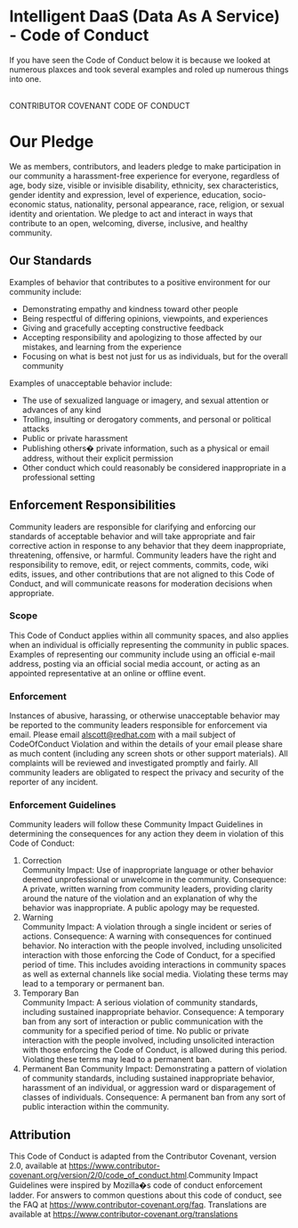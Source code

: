 # Intelligent DaaS (Data As A Service) - Code of Conduct

If you have seen the Code of Conduct below it is because we looked at numerous plaxces and took several examples and roled up numerous things into one.
<br/><br/>

CONTRIBUTOR COVENANT CODE OF CONDUCT<br/>
# Our Pledge
We as members, contributors, and leaders pledge to make participation in our community a harassment-free experience for everyone, regardless of age, body size, visible or invisible disability, ethnicity, sex characteristics, gender identity and expression, level of experience, education, socio-economic status, nationality, personal appearance, race, religion, or sexual identity and orientation. We pledge to act and interact in ways that contribute to an open, welcoming, diverse, inclusive, and healthy community.

## Our Standards
Examples of behavior that contributes to a positive environment for our community include:<br />
* Demonstrating empathy and kindness toward other people
* Being respectful of differing opinions, viewpoints, and experiences
* Giving and gracefully accepting constructive feedback 
* Accepting responsibility and apologizing to those affected by our mistakes, and learning from the experience
* Focusing on what is best not just for us as individuals, but for the overall community

Examples of unacceptable behavior include: <br/>
* The use of sexualized language or imagery, and sexual attention or advances of any kind
* Trolling, insulting or derogatory comments, and personal or political attacks
* Public or private harassment
* Publishing others� private information, such as a physical or email address, without their explicit permission
* Other conduct which could reasonably be considered inappropriate in a professional setting

## Enforcement Responsibilities
Community leaders are responsible for clarifying and enforcing our standards of acceptable behavior and will take appropriate and fair corrective action in response to any behavior that they deem inappropriate, threatening, offensive, or harmful. Community leaders have the right and responsibility to remove, edit, or reject comments, commits, code, wiki edits, issues, and other contributions that are not aligned to this Code of Conduct, and will communicate reasons for moderation decisions when appropriate.
### Scope
This Code of Conduct applies within all community spaces, and also applies when an individual is officially representing the community in public spaces. Examples of representing our community include using an official e-mail address, posting via an official social media account, or acting as an appointed representative at an online or offline event.

### Enforcement
Instances of abusive, harassing, or otherwise unacceptable behavior may be reported to the community leaders responsible for enforcement via email. Please email alscott@redhat.com with a mail subject of CodeOfConduct Violation and within the details of your email please share as much content (including any screen shots or other support materials). All complaints will be reviewed and investigated promptly and fairly.  All community leaders are obligated to respect the privacy and security of the reporter of any incident.

### Enforcement Guidelines
Community leaders will follow these Community Impact Guidelines in determining the consequences for any action they deem in violation of this Code of Conduct:
1. Correction<br />
Community Impact: Use of inappropriate language or other behavior deemed unprofessional or unwelcome in the community.
Consequence: A private, written warning from community leaders, providing clarity around the nature of the violation and an explanation of why the behavior was inappropriate. A public apology may be requested.
1. Warning<br />
Community Impact: A violation through a single incident or series of actions.
Consequence: A warning with consequences for continued behavior. No interaction with the people involved, including unsolicited interaction with those enforcing the Code of Conduct, for a specified period of time. This includes avoiding interactions in community spaces as well as external channels like social media. Violating these terms may lead to a temporary or permanent ban.
1. Temporary Ban<br />
Community Impact: A serious violation of community standards, including sustained inappropriate behavior.
Consequence: A temporary ban from any sort of interaction or public communication with the community for a specified period of time. No public or private interaction with the people involved, including unsolicited interaction with those enforcing the Code of Conduct, is allowed during this period. Violating these terms may lead to a permanent ban.
1. Permanent Ban
Community Impact: Demonstrating a pattern of violation of community standards, including sustained inappropriate behavior, harassment of an individual, or aggression ward or disparagement of classes of individuals.
Consequence: A permanent ban from any sort of public interaction within the community.
   
## Attribution
This Code of Conduct is adapted from the Contributor Covenant, version 2.0, available at <a href="https://www.contributor-covenant.org/version/2/0/code_of_conduct.html" target="_blank">https://www.contributor-covenant.org/version/2/0/code_of_conduct.html</a>.Community Impact Guidelines were inspired by Mozilla�s code of conduct enforcement ladder. For answers to common questions about this code of conduct, see the FAQ at <a href="https://www.contributor-covenant.org/faq" target="_blank"> https://www.contributor-covenant.org/faq</a>. Translations are available at <a href="https://www.contributor-covenant.org/translations" target="_blank">https://www.contributor-covenant.org/translations</a>
